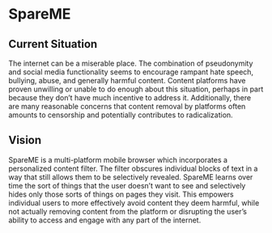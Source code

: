 # SpareME

## Current Situation

The internet can be a miserable place. The combination of pseudonymity and social media functionality seems to encourage rampant hate speech, bullying, abuse, and generally harmful content. Content platforms have proven unwilling or unable to do enough about this situation, perhaps in part because they don’t have much incentive to address it. Additionally, there are many reasonable concerns that content removal by platforms often amounts to censorship and potentially contributes to radicalization.

## Vision

SpareME is a multi-platform mobile browser which incorporates a personalized content filter. The filter obscures individual blocks of text in a way that still allows them to be selectively revealed. SpareME learns over time the sort of things that the user doesn’t want to see and selectively hides only those sorts of things on pages they visit. This empowers individual users to more effectively avoid content they deem harmful, while not actually removing content from the platform or disrupting the user’s ability to access and engage with any part of the internet.

